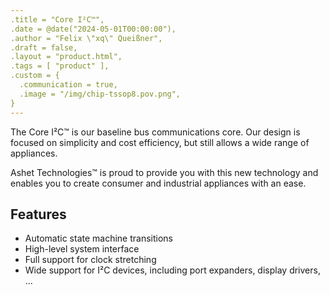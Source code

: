 ```yaml
---
.title = "Core I²C™",
.date = @date("2024-05-01T00:00:00"),
.author = "Felix \"xq\" Queißner",
.draft = false,
.layout = "product.html",
.tags = [ "product" ],
.custom = {
  .communication = true,
  .image = "/img/chip-tssop8.pov.png",
}
---
```

<p>The Core&nbsp;I²C™ is our baseline bus communications core. Our design is focused on simplicity and cost efficiency, but still allows a wide range of appliances.</p>

<p>Ashet&nbsp;Technologies™ is proud to provide you with this new technology and enables you to create consumer and industrial appliances with an ease.</p>

<h2>Features</h2>

<ul>
  <li>Automatic state machine transitions</li>
  <li>High-level system interface</li>
  <li>Full support for clock stretching</li>
  <li>Wide support for I²C devices, including port expanders, display drivers, ...</li>
</ul>

<!-- <h2>Documents &amp; Downloads</h2>

<h3>Documentation</h3>

<ul>
  <li><a href="">Datasheet</a></li>
</ul>

<h3>Software &amp; Sources</h3>

<ul>
  <li><a href="https://git.random-projects.net/Ashet-Technologies/ACT-HC/src/branch/master/src/modules/i2c.v" target="_blank">Verilog Implementation</a></li>
  <li><a href="" target="_blank">Driver Sources</a></li>
</ul> -->